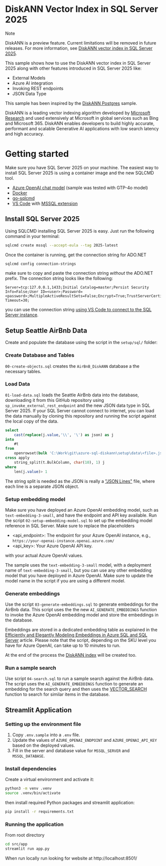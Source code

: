 # DiskANN Vector Index in SQL Server 2025

> [!NOTE]  
> DiskANN is a preview feature. Current limitations will be removed in future releases. For more information, see [DiskANN vector index in SQL Server 2025](https://learn.microsoft.com/en-us/sql/relational-databases/vectors/vectors-sql-server?view=sql-server-ver17#vector-search).

This sample shows how to use the DiskANN vector index in SQL Server 2025 along with other features introduced in SQL Server 2025 like:

- External Models
- Azure AI integration
- Invoking REST endpoints
- JSON Data Type

This sample has been inspired by the [DiskANN Postgres](https://github.com/Azure-Samples/DiskANN-demo) sample.

DiskANN is a leading vector indexing algorithm developed by [Microsoft Research](https://www.microsoft.com/en-us/research/project/project-akupara-approximate-nearest-neighbor-search-for-large-scale-semantic-search/) and used extensively at Microsoft in global services such as Bing and Microsoft 365. DiskANN enables developers to build highly accurate, performant and scalable Generative AI applications with low search latency and high accuracy.

# Getting started

Make sure you have SQL Server 2025 on your machine. The easiest way to install SQL Server 2025 is using a container image and the new SQLCMD tool.

- [Azure OpenAI chat model](https://learn.microsoft.com/en-us/azure/ai-services/openai/overview#get-started-with-azure-openai) (sample was tested with GTP-4o model)
- [Docker](https://www.docker.com/)
- [go-sqlcmd](https://learn.microsoft.com/en-us/sql/tools/sqlcmd/sqlcmd-utility?view=sql-server-ver17&tabs=go%2Cwindows%2Cwindows-support&pivots=cs1-bash#download-and-install-sqlcmd)
- [VS Code](https://code.visualstudio.com/) with [MSSQL extension](https://marketplace.visualstudio.com/items?itemName=ms-mssql.mssql)

## Install SQL Server 2025

Using SQLCMD installing SQL Server 2025 is easy. Just run the following command in your terminal:

```bash
sqlcmd create mssql --accept-eula --tag 2025-latest 
```

Once the container is running, get the connection string for ADO.NET

```bash
sqlcmd config connection-strings
```

make sure to copy and paste the connection string *without* the ADO.NET prefix. The connection string looks like the following:

```text
Server=tcp:127.0.0.1,1433;Initial Catalog=master;Persist Security Info=False;User ID=<user>;Password=<password>;MultipleActiveResultSets=False;Encrypt=True;TrustServerCertificate=True;Connection Timeout=30;
```

you can use the connection string [using VS Code to connect to the SQL Server instance](https://learn.microsoft.com/en-us/sql/tools/visual-studio-code-extensions/mssql/mssql-extension-visual-studio-code?view=sql-server-ver17).


## Setup Seattle AirBnb Data 

Create and populate the database using the script in the `setup/sql/` folder:

### Create Database and Tables

`00-create-objects.sql` creates the `AirBnB_DiskANN` database a the necessary tables.

### Load Data

`01-load-data.sql` loads the Seattle AirBnb data into the database, downloading it from this GitHub repository using `sp_invoke_external_rest_endpoint` and the new JSON data type in SQL Server 2025. If your SQL Server cannot connect to internet, you can load the data manually by cloning this repository and running the script against the local copy of the data.

```sql
select   
    cast(replace(j.value,'\\', '\') as json) as j
into
    #t
from
    openrowset(bulk 'C:\Work\git\azure-sql-diskann\setup\data\<file>.json', single_clob) t
cross apply
    string_split(t.BulkColumn, char(10), 1) j
where
    len(j.value)> 1
```

The string split is needed as the JSON is really a ["JSON Lines"](https://jsonlines.org/examples/) file, where each line is a separate JSON object. 

### Setup embedding model

Make sure you have deployed an Azure OpenAI embedding model, such as `text-embedding-3-small`, and have the endpoint and API key available. Run the script `02-setup-embedding-model.sql` to set up the embedding model reference in SQL Server. Make sure to replace the placeholders 

- <api_endpoint>: The endpoint for your Azure OpenAI instance, e.g., `https://your-openai-instance.openai.azure.com/`
- <api_key>: Your Azure OpenAI API key.

with your actual Azure OpenAI values.

The sample uses the `text-embedding-3-small` model, with a deployment name of `text-embedding-3-small`, but you can use any other embedding model that you have deployed in Azure OpenAI. Make sure to update the model name in the script if you are using a different model.

### Generate embeddings

Use the script `03-generate-embeddings.sql` to generate embeddings for the AirBnb data. This script uses the the new `AI_GENERATE_EMBEDDINGS` function to invoke the Azure OpenAI embedding model and store the embeddings in the database.

Embeddings are stored in a dedicated embedding table as explained in the [Efficiently and Elegantly Modeling Embeddings in Azure SQL and SQL Server](https://devblogs.microsoft.com/azure-sql/efficiently-and-elegantly-modeling-embeddings-in-azure-sql-and-sql-server/) article. Please note that the script, depending on the SKU level you have for Azure OpenAI, can take up to 10 minutes to run.

At the end of the process the [DiskANN index](https://learn.microsoft.com/en-us/sql/t-sql/statements/create-vector-index-transact-sql?view=sql-server-ver17) will be created too.

### Run a sample search

Use script `04-search.sql` to run a sample search against the AirBnb data. The script uses the `AI_GENERATE_EMBEDDINGS` function to generate an embedding for the search query and then uses the [VECTOR_SEARCH](https://learn.microsoft.com/en-us/sql/t-sql/functions/vector-search-transact-sql?view=sql-server-ver17) function to search for similar items in the database.

## Streamlit Application

### Setting up the environment file

1. Copy `.env.sample` into a `.env` file.
2. Update the values of `AZURE_OPENAI_ENDPOINT` and `AZURE_OPENAI_API_KEY` based on the deployed values.
3. Fill in the server and database value for `MSSQL_SERVER` and `MSSQL_DATABASE`. 

### Install dependencies

Create a virtual environment and activate it:

```bash
python3 -m venv .venv
source .venv/bin/activate
```

then install required Python packages and streamlit application:

```bash
pip install -r requirements.txt
```

### Running the application

From root directory

```bash
cd src/app
streamlit run app.py
```

When run locally run looking for website at http://localhost:8501/

